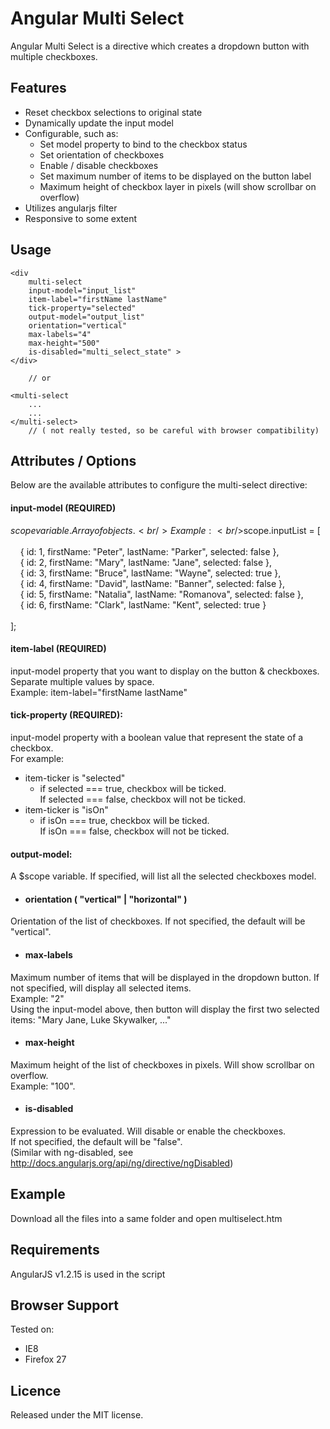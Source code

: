 Angular Multi Select
====================
Angular Multi Select is a directive which creates a dropdown button with multiple checkboxes.

Features
--
  - Reset checkbox selections to original state
  - Dynamically update the input model
  - Configurable, such as:
    - Set model property to bind to the checkbox status
    - Set orientation of checkboxes
    - Enable / disable checkboxes
    - Set maximum number of items to be displayed on the button label
    - Maximum height of checkbox layer in pixels (will show scrollbar on overflow)
  - Utilizes angularjs filter
  - Responsive to some extent
  
Usage
--
    <div
        multi-select 
        input-model="input_list"          
        item-label="firstName lastName" 
        tick-property="selected"  
        output-model="output_list"
        orientation="vertical" 
        max-labels="4"
        max-height="500"
        is-disabled="multi_select_state" >
    </div>
    
        // or
 
    <multi-select 
        ...
        ...
    </multi-select> 
        // ( not really tested, so be careful with browser compatibility)

Attributes / Options
--
Below are the available attributes to configure the multi-select directive:

#### input-model (REQUIRED)
$scope variable. Array of objects. 
<br />Example:
<br />$scope.inputList = [    
<br />&nbsp;&nbsp;&nbsp;&nbsp;{ id: 1, firstName: "Peter",    lastName: "Parker",     selected: false },
<br />&nbsp;&nbsp;&nbsp;&nbsp;{ id: 2, firstName: "Mary",     lastName: "Jane",       selected: false },
<br />&nbsp;&nbsp;&nbsp;&nbsp;{ id: 3, firstName: "Bruce",    lastName: "Wayne",      selected: true },
<br />&nbsp;&nbsp;&nbsp;&nbsp;{ id: 4, firstName: "David",    lastName: "Banner",     selected: false },
<br />&nbsp;&nbsp;&nbsp;&nbsp;{ id: 5, firstName: "Natalia",  lastName: "Romanova",   selected: false },
<br />&nbsp;&nbsp;&nbsp;&nbsp;{ id: 6, firstName: "Clark",    lastName: "Kent",       selected: true }      
<br />];    

 #### item-label (REQUIRED)
input-model property that you want to display on the button & checkboxes. Separate multiple values by space. 
<br />Example: 
item-label="firstName lastName"          


 #### tick-property (REQUIRED):
input-model property with a boolean value that represent the state of a checkbox. 
<br />For example: 
 - item-ticker is "selected"   
   - if selected === true, checkbox will be ticked. 
<br />If selected === false, checkbox will not be ticked.
 - item-ticker is "isOn"       
   - if isOn === true, checkbox will be ticked. 
<br />If isOn === false, checkbox will not be ticked.


 #### output-model:
A $scope variable. If specified, will list all the selected checkboxes model.

- #### orientation ( "vertical" | "horizontal" )
Orientation of the list of checkboxes. If not specified, the default will be "vertical".

- #### max-labels
Maximum number of items that will be displayed in the dropdown button. If not specified, will display all selected items. 
<br />Example: "2"
<br />Using the input-model above, then button will display the first two selected items: "Mary Jane, Luke Skywalker, ..."

- #### max-height
Maximum height of the list of checkboxes in pixels. Will show scrollbar on overflow.
<br />Example: "100". 

- #### is-disabled 
Expression to be evaluated. Will disable or enable the checkboxes. 
<br />If not specified, the default will be "false". 
<br />(Similar with ng-disabled, see http://docs.angularjs.org/api/ng/directive/ngDisabled)

Example
--
Download all the files into a same folder and open multiselect.htm

Requirements
--
AngularJS v1.2.15 is used in the script

Browser Support
--
Tested on:
- IE8
- Firefox 27

Licence
--
Released under the MIT license. 



 
  



